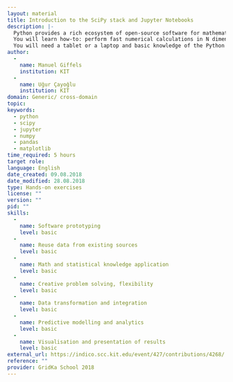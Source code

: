 ```yaml
---
layout: material
title: Introduction to the SciPy stack and Jupyter Notebooks
description: |-
  Python provides a rich ecosystem of open-source software for mathematics, science, and engineering. This tutorial will introduce you to the fundamental packages of the SciPy stack.
  You will learn how-to: perform fast numerical calculations in N dimensions using NumPy, analyze your data using Pandas, and visualize the results using Matplotlib. The exercises will be performed in the Jupyter Notebook environment, which you can access through your web browser.
  You will need a tablet or a laptop and basic knowledge of the Python programming language.
author: 
  - 
    name: Manuel Giffels
    institution: KIT
  - 
    name: Uğur Çayoğlu
    institution: KIT
domain: Generic/ cross-domain
topic: 
keywords: 
  - python
  - scipy
  - jupyter
  - numpy
  - pandas
  - matplotlib
time_required: 5 hours
target role: 
language: English
date_created: 09.08.2018
date_modified: 28.08.2018
type: Hands-on exercises
license: ""
version: ""
pid: ""
skills: 
  - 
    name: Software prototyping
    level: basic
  - 
    name: Reuse data from existing sources
    level: basic
  - 
    name: Math and statistical knowledge application
    level: basic
  - 
    name: Creative problem solving, flexibility
    level: basic
  - 
    name: Data transformation and integration
    level: basic
  - 
    name: Predictive modelling and analytics
    level: basic
  - 
    name: Visualisation and presentation of results
    level: basic
external_url: https://indico.scc.kit.edu/event/427/contributions/4268/
reference: ""
provider: GridKa School 2018
---
```

